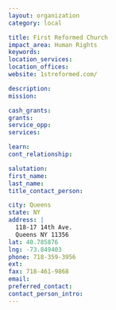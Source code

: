 ```yaml
---
layout: organization
category: local

title: First Reformed Church
impact_area: Human Rights
keywords: 
location_services: 
location_offices: 
website: 1streformed.com/‎

description: 
mission: 

cash_grants: 
grants: 
service_opp: 
services: 

learn: 
cont_relationship: 

salutation: 
first_name: 
last_name: 
title_contact_person: 

city: Queens
state: NY
address: |
  118-17 14th Ave.     
  Queens NY 11356
lat: 40.785876
lng: -73.849403
phone: 718-359-3956
ext: 
fax: 718-461-9868
email: 
preferred_contact: 
contact_person_intro: 
---
```

